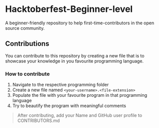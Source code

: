 # Hacktoberfest-Beginner-level

A beginner-friendly repository to help first-time-contributors in the open source community.

## Contributions

You can contribute to this repository by creating a new file that is to showcase your knowledge in you favourite programming language.

### How to contribute

1. Navigate to the respective programming folder
2. Create a new file named `<your-username>.<file-extension>`
3. Populate the file with your favourite program in that programming language
4. Try to beautify the program with meaningful comments

> After contributing, add your Name and GitHub user profile to CONTRIBUTORS.md
